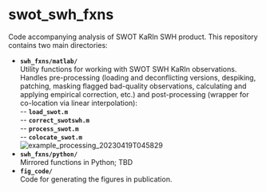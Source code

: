 # swot_swh_fxns
Code accompanying analysis of SWOT KaRIn SWH product. This repository contains two main directories:

- **`swh_fxns/matlab/`**  
  Utility functions for working with SWOT SWH KaRIn observations. Handles pre-processing (loading and deconflicting versions, despiking, patching, masking flagged bad-quality observations, calculating and applying empirical correction, etc.) and post-processing (wrapper for co-location via linear interpolation):  
    -- **`load_swot.m`**  
    -- **`correct_swotswh.m`**  
    -- **`process_swot.m`**  
    -- **`colocate_swot.m`**  
![example_processing_20230419T045829](https://github.com/user-attachments/assets/abff04f8-c198-4445-ae9d-22cf9045a30d)
- **`swh_fxns/python/`**  
  Mirrored functions in Python; TBD
- **`fig_code/`**  
  Code for generating the figures in publication.
